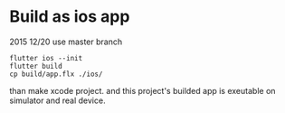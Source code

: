 # Build as ios app

2015 12/20 use master branch

```
flutter ios --init
flutter build 
cp build/app.flx ./ios/

```
than make xcode project.
and this project's builded app is exeutable on simulator and real device.